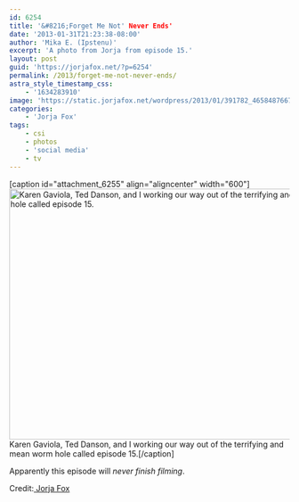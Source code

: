 ```yaml
---
id: 6254
title: '&#8216;Forget Me Not' Never Ends'
date: '2013-01-31T21:23:38-08:00'
author: 'Mika E. (Ipstenu)'
excerpt: 'A photo from Jorja from episode 15.'
layout: post
guid: 'https://jorjafox.net/?p=6254'
permalink: /2013/forget-me-not-never-ends/
astra_style_timestamp_css:
    - '1634283910'
image: 'https://static.jorjafox.net/wordpress/2013/01/391782_465848766798306_1315487482_n.jpeg'
categories:
    - 'Jorja Fox'
tags:
    - csi
    - photos
    - 'social media'
    - tv
---
```


[caption id="attachment_6255" align="aligncenter" width="600"]<img class="size-large wp-image-6255" alt="Karen Gaviola, Ted Danson, and I working our way out of the terrifying and mean worm hole called episode 15." src="//static.jorjafox.net/wordpress/2013/01/391782_465848766798306_1315487482_n.jpeg" width="600" height="450" /> Karen Gaviola, Ted Danson, and I working our way out of the terrifying and mean worm hole called episode 15.[/caption]

Apparently this episode will _never finish filming_.

Credit:<a href="https://www.facebook.com/photo.php?fbid=465848766798306&amp;set=a.342411762475341.75309.342354322481085&amp;type=1"> Jorja Fox</a>
